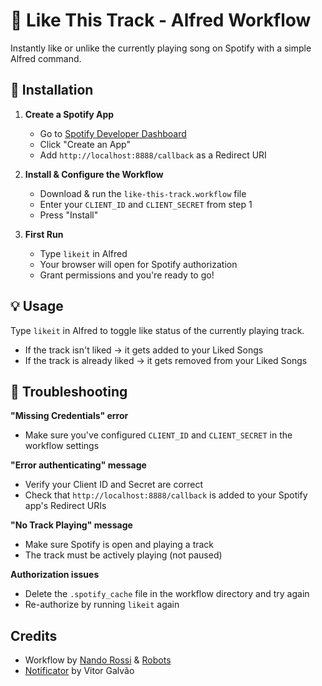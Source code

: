 # 🎵 Like This Track - Alfred Workflow

Instantly like or unlike the currently playing song on Spotify with a simple Alfred command.

## 🚀 Installation

1. **Create a Spotify App**
   - Go to [Spotify Developer Dashboard](https://developer.spotify.com/dashboard)
   - Click "Create an App"
   - Add `http://localhost:8888/callback` as a Redirect URI

2. **Install & Configure the Workflow**
   - Download & run the `like-this-track.workflow` file
   - Enter your `CLIENT_ID` and `CLIENT_SECRET` from step 1
   - Press "Install"

3. **First Run**
   - Type `likeit` in Alfred
   - Your browser will open for Spotify authorization
   - Grant permissions and you're ready to go!

## 💡 Usage

Type `likeit` in Alfred to toggle like status of the currently playing track.

- If the track isn't liked → it gets added to your Liked Songs
- If the track is already liked → it gets removed from your Liked Songs

## 🔧 Troubleshooting

**"Missing Credentials" error**
- Make sure you've configured `CLIENT_ID` and `CLIENT_SECRET` in the workflow settings

**"Error authenticating" message**
- Verify your Client ID and Secret are correct
- Check that `http://localhost:8888/callback` is added to your Spotify app's Redirect URIs

**"No Track Playing" message**
- Make sure Spotify is open and playing a track
- The track must be actively playing (not paused)

**Authorization issues**
- Delete the `.spotify_cache` file in the workflow directory and try again
- Re-authorize by running `likeit` again

## Credits
- Workflow by [Nando Rossi](https://nan.do) & [Robots]([https://](https://github.com/features/copilot))
- [Notificator](https://github.com/vitorgalvao/notificator) by Vitor Galvão